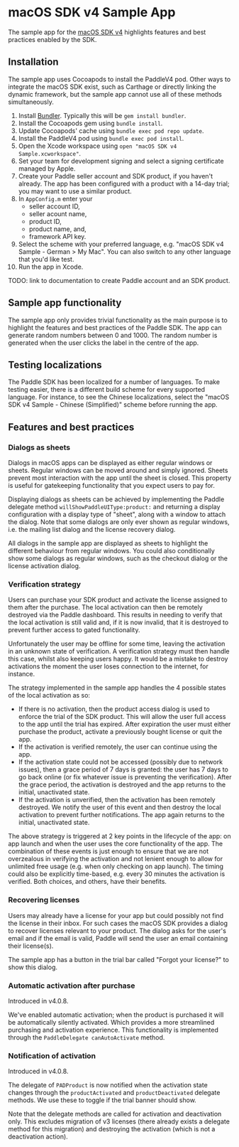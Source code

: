 # macOS SDK v4 Sample App

The sample app for the [macOS SDK v4](https://github.com/PaddleHQ/Mac-Framework-V4) highlights features and best practices enabled by the SDK.

## Installation

The sample app uses Cocoapods to install the PaddleV4 pod. Other ways to integrate the macOS SDK exist,
such as Carthage or directly linking the dynamic framework, but the sample app cannot use all of
these methods simultaneously.

1. Install [Bundler](https://bundler.io/). Typically this will be `gem install bundler`.
1. Install the Cocoapods gem using `bundle install`.
1. Update Cocoapods' cache using `bundle exec pod repo update`.
1. Install the PaddleV4 pod using `bundle exec pod install`.
1. Open the Xcode workspace using `open "macOS SDK v4 Sample.xcworkspace"`.
1. Set your team for development signing and select a signing certificate managed by Apple.
1. Create your Paddle seller account and SDK product, if you haven't already. The app has been configured with a
product with a 14-day trial; you may want to use a similar product.
1. In `AppConfig.m` enter your
    * seller account ID,
    * seller acount name,
    * product ID,
    * product name, and,
    * framework API key.
1. Select the scheme with your preferred language, e.g. "macOS SDK v4 Sample - German > My Mac". You can also switch to any other language that you'd like test.
1. Run the app in Xcode.

TODO: link to documentation to create Paddle account and an SDK product.

## Sample app functionality

The sample app only provides trivial functionality as the main purpose is to highlight the features and best practices of the Paddle SDK. The app can generate random numbers between 0 and 1000. The random number is generated when the user clicks the label in the centre of the app. 

## Testing localizations

The Paddle SDK has been localized for a number of languages. To make testing easier, there is a different build scheme for every supported language. For instance, to see the Chinese localizations, select the "macOS SDK v4 Sample - Chinese (Simplified)" scheme before running the app.

## Features and best practices

### Dialogs as sheets

Dialogs in macOS apps can be displayed as either regular windows or sheets. Regular windows can be moved around and simply ignored. Sheets prevent most interaction with the app until the sheet is closed. This property is useful for gatekeeping functionality that you expect users to pay for.

Displaying dialogs as sheets can be achieved by implementing the Paddle delegate method `willShowPaddleUIType:product:` and returning a display configuration with a display type of "sheet", along with a window to attach the dialog. Note that some dialogs are only ever shown as regular windows, i.e. the mailing list dialog and the license recovery dialog.

All dialogs in the sample app are displayed as sheets to highlight the different behaviour from regular windows. You could also conditionally show some dialogs as regular windows, such as the checkout dialog or the license activation dialog.

### Verification strategy

Users can purchase your SDK product and activate the license assigned to them after the purchase. The local activation can then be remotely
destroyed via the Paddle dashboard. This results in needing to verify that the local activation is still valid and, if it is now invalid, that it is destroyed
to prevent further access to gated functionality.

Unfortunately the user may be offline for some time, leaving the activation in an unknown state of verification. A verification strategy must then handle this case, whilst also keeping users happy. It would be a mistake to destroy activations the moment the user loses connection to the internet, for instance.

The strategy implemented in the sample app handles the 4 possible states of the local activation as so:
* If there is no activation, then the product access dialog is used to enforce the trial of the SDK product. This will allow the user full access to the app until the trial has expired. After expiration the user must either purchase the product, activate a previously bought license or quit the app.
* If the activation is verified remotely, the user can continue using the app.
* If the activation state could not be accessed (possibly due to network issues), then a grace period of 7 days is granted: the user has 7 days to go back online (or fix whatever issue is preventing the verification). After the grace period, the activation is destroyed and the app returns to the initial, unactivated state.
* If the activation is unverified, then the activation has been remotely destroyed. We notify the user of this event and then destroy the local activation to prevent further notifications. The app again returns to the initial, unactivated state.

The above strategy is triggered at 2 key points in the lifecycle of the app: on app launch and when the user uses the core functionality of the app. The combination of these events is just enough to ensure that we are not overzealous in verifying the activation and not lenient enough to allow for unlimited free usage (e.g. when only checking on app launch). The timing could also be explicitly time-based, e.g. every 30 minutes the activation is verified. Both choices, and others, have their benefits.

### Recovering licenses

Users may already have a license for your app but could possibly not find the license in their inbox. For such cases the macOS SDK provides a dialog to recover licenses relevant to your product. The dialog asks for the user's email and if the email is valid, Paddle will send the user an email containing their license(s).

The sample app has a button in the trial bar called "Forgot your license?" to show this dialog.

### Automatic activation after purchase

Introduced in v4.0.8.

We've enabled automatic activation; when the product is purchased it will be automatically silently activated. Which provides a more streamlined purchasing and activation experience. This functionality is implemented through the `PaddleDelegate canAutoActivate` method.

### Notification of activation

Introduced in v4.0.8.

The delegate of `PADProduct` is now notified when the activation state changes through the `productActivated` and `productDeactivated` delegate methods. We use these to toggle if the trial banner should show.

Note that the delegate methods are called for activation and deactivation only. This excludes migration of v3 licenses (there already exists a delegate method for this migration) and destroying the activation (which is not a deactivation action).

